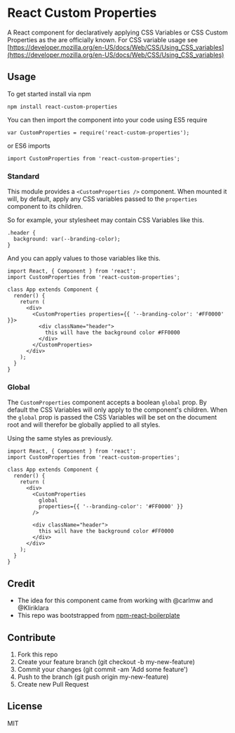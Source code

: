# React Custom Properties

A React component for declaratively applying CSS Variables or CSS Custom Properties as the are officially known. For CSS variable usage see [https://developer.mozilla.org/en-US/docs/Web/CSS/Using_CSS_variables](https://developer.mozilla.org/en-US/docs/Web/CSS/Using_CSS_variables)

## Usage

To get started install via npm

```
npm install react-custom-properties
```

You can then import the component into your code using ES5 require
```
var CustomProperties = require('react-custom-properties');
```

or ES6 imports
```
import CustomProperties from 'react-custom-properties';
```

### Standard
  
This module provides a `<CustomProperties />` component. When mounted it will, by default, apply any CSS variables
passed to the `properties` component to its children.

So for example, your stylesheet may contain CSS Variables like this.
```
.header {
  background: var(--branding-color);
}
```

And you can apply values to those variables like this.
```
import React, { Component } from 'react';
import CustomProperties from 'react-custom-properties';

class App extends Component {
  render() {
    return (
      <div>
        <CustomProperties properties={{ '--branding-color': '#FF0000' }}>
          <div className="header">
            this will have the background color #FF0000
          </div>
        </CustomProperties>
      </div>
    );
  }
}
```

### Global

The `CustomProperties` component accepts a boolean `global` prop. By default the CSS Variables will only apply to the
component's children. When the `global` prop is passed the CSS Variables will be set on the document root and will
therefor be globally applied to all styles.

Using the same styles as previously.
```
import React, { Component } from 'react';
import CustomProperties from 'react-custom-properties';

class App extends Component {
  render() {
    return (
      <div>
        <CustomProperties 
          global
          properties={{ '--branding-color': '#FF0000' }} 
        />

        <div className="header">
          this will have the background color #FF0000
        </div>
      </div>
    );
  }
}
```

## Credit

- The idea for this component came from working with @carlmw and @Kliriklara
- This repo was bootstrapped from [npm-react-boilerplate](https://github.com/juliancwirko/react-npm-boilerplate)

## Contribute

1. Fork this repo
2. Create your feature branch (git checkout -b my-new-feature)
3. Commit your changes (git commit -am 'Add some feature')
4. Push to the branch (git push origin my-new-feature)
5. Create new Pull Request

## License

MIT
